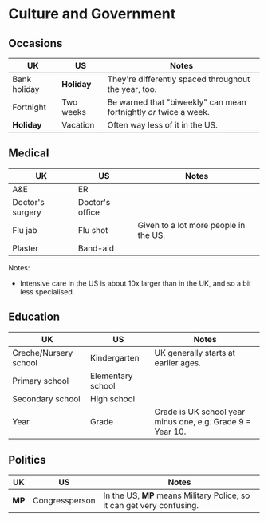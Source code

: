 # Culture and Government

## Occasions

UK  | US  | Notes
--- | --- | ---
Bank holiday | **Holiday** | They're differently spaced throughout the year, too.
Fortnight | Two weeks | Be warned that "biweekly" can mean fortnightly *or* twice a week.
**Holiday** | Vacation | Often way less of it in the US.


## Medical

UK  | US  | Notes
--- | --- | ---
A&E | ER  |
Doctor's surgery | Doctor's office |
Flu jab | Flu shot | Given to a lot more people in the US.
Plaster | Band-aid |

Notes:
* Intensive care in the US is about 10x larger than in the UK, and so a bit less specialised.


## Education

UK  | US  | Notes
--- | --- | ---
Creche/Nursery school | Kindergarten | UK generally starts at earlier ages.
Primary school | Elementary school |
Secondary school | High school |
Year | Grade | Grade is UK school year minus one, e.g. Grade 9 = Year 10.


## Politics

UK  | US  | Notes
--- | --- | ---
**MP** | Congressperson | In the US, **MP** means Military Police, so it can get very confusing.
